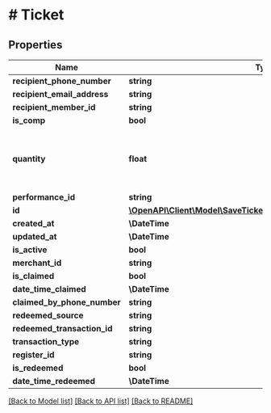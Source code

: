 # # Ticket

## Properties

Name | Type | Description | Notes
------------ | ------------- | ------------- | -------------
**recipient_phone_number** | **string** |  | [optional]
**recipient_email_address** | **string** |  | [optional]
**recipient_member_id** | **string** |  | [optional]
**is_comp** | **bool** |  | [optional]
**quantity** | **float** | The number of tickets allocated to the recipient. | [optional]
**performance_id** | **string** |  |
**id** | [**\OpenAPI\Client\Model\SaveTicketSettingsRequestPaymentDesignID**](SaveTicketSettingsRequestPaymentDesignID.md) |  |
**created_at** | **\DateTime** |  |
**updated_at** | **\DateTime** |  |
**is_active** | **bool** |  |
**merchant_id** | **string** |  |
**is_claimed** | **bool** |  | [optional]
**date_time_claimed** | **\DateTime** |  | [optional]
**claimed_by_phone_number** | **string** |  | [optional]
**redeemed_source** | **string** |  | [optional]
**redeemed_transaction_id** | **string** |  | [optional]
**transaction_type** | **string** |  | [optional]
**register_id** | **string** |  | [optional]
**is_redeemed** | **bool** |  | [optional]
**date_time_redeemed** | **\DateTime** |  | [optional]

[[Back to Model list]](../../README.md#models) [[Back to API list]](../../README.md#endpoints) [[Back to README]](../../README.md)
